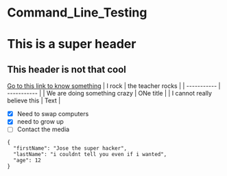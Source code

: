 # Command_Line_Testing
# This is a super header
## This header is not that cool
[Go to this link to know something](https://www.google.com)
| I rock | the teacher rocks |
| ----------- | ----------- |
| We are doing something crazy | ONe title |
| I cannot really believe this | Text |
- [x] Need to swap computers
- [x] need to grow up
- [ ] Contact the media
```
{
  "firstName": "Jose the super hacker",
  "lastName": "i couldnt tell you even if i wanted",
  "age": 12
}
```
